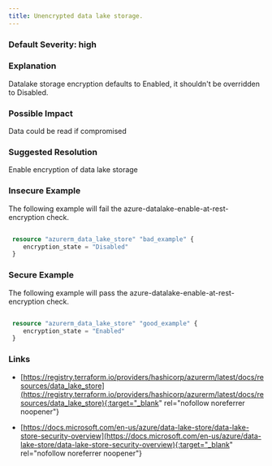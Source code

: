 ```yaml
---
title: Unencrypted data lake storage.
---
```


### Default Severity: <span class="severity high">high</span>

### Explanation

Datalake storage encryption defaults to Enabled, it shouldn't be overridden to Disabled.

### Possible Impact
Data could be read if compromised

### Suggested Resolution
Enable encryption of data lake storage


### Insecure Example

The following example will fail the azure-datalake-enable-at-rest-encryption check.
```terraform

 resource "azurerm_data_lake_store" "bad_example" {
 	encryption_state = "Disabled"
 }
```



### Secure Example

The following example will pass the azure-datalake-enable-at-rest-encryption check.
```terraform

 resource "azurerm_data_lake_store" "good_example" {
 	encryption_state = "Enabled"
 }
```



### Links


- [https://registry.terraform.io/providers/hashicorp/azurerm/latest/docs/resources/data_lake_store](https://registry.terraform.io/providers/hashicorp/azurerm/latest/docs/resources/data_lake_store){:target="_blank" rel="nofollow noreferrer noopener"}

- [https://docs.microsoft.com/en-us/azure/data-lake-store/data-lake-store-security-overview](https://docs.microsoft.com/en-us/azure/data-lake-store/data-lake-store-security-overview){:target="_blank" rel="nofollow noreferrer noopener"}



